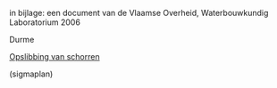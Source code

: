 in bijlage: een document van de Vlaamse Overheid, Waterbouwkundig Laboratorium 2006

Durme

[Opslibbing van schorren](best/Opslibbing%20van%20schorren.pdf)

(sigmaplan)



